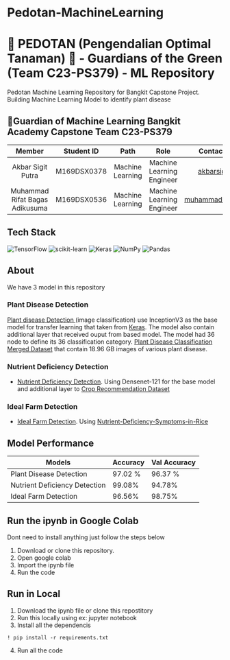 # Pedotan-MachineLearning
# 🌱 PEDOTAN (Pengendalian Optimal Tanaman) 🌿 - Guardians of the Green (Team C23-PS379) - ML Repository

Pedotan Machine Learning Repository for Bangkit Capstone Project. Building Machine Learning Model to identify plant disease 
## 👥Guardian of Machine Learning Bangkit Academy Capstone Team C23-PS379
|            Member           | Student ID |        Path        |                    Role                    |                                                       Contacts                                                      |
| :-------------------------: | :--------: | :----------------: | :----------------------------------------: | :-----------------------------------------------------------------------------------------------------------------: |
| Akbar Sigit Putra  | M169DSX0378 |  Machine Learning  |Machine Learning Engineer |[akbarsigit](https://github.com/akbarsigit)|
| Muhammad Rifat Bagas Adikusuma | M169DSX0536  |  Machine Learning  | Machine Learning Engineer | [muhammadrifatba](https://github.com/muhammadrifatba) |

## Tech Stack
![TensorFlow](https://img.shields.io/badge/TensorFlow-%23FF6F00.svg?style=for-the-badge&logo=TensorFlow&logoColor=white)
![scikit-learn](https://img.shields.io/badge/scikit--learn-%23F7931E.svg?style=for-the-badge&logo=scikit-learn&logoColor=white)
![Keras](https://img.shields.io/badge/Keras-%23D00000.svg?style=for-the-badge&logo=Keras&logoColor=white)
![NumPy](https://img.shields.io/badge/numpy-%23013243.svg?style=for-the-badge&logo=numpy&logoColor=white)
![Pandas](https://img.shields.io/badge/pandas-%23150458.svg?style=for-the-badge&logo=pandas&logoColor=white)

## About 
We have 3 model in this repository
### Plant Disease Detection
[Plant disease Detection ](https://github.com/akbarsigit/Pedotan-MachineLearning/blob/main/crop_disease_detection.ipynb) 
(image classification) use InceptionV3 as the base model for transfer learning that taken from [Keras](https://keras.io/api/applications/inceptionv3/). The model also contain additional layer that received ouput from based model. The model had 36 node to define its 36 classification category.  [Plant Disease Classification Merged Dataset](https://www.kaggle.com/datasets/alinedobrovsky/plant-disease-classification-merged-dataset) that contain 18.96 GB images of various plant disease. 

### Nutrient Deficiency Detection
- [Nutrient Deficiency Detection](https://github.com/akbarsigit/Pedotan-MachineLearning/blob/main/leafNutrient.ipynb). Using Densenet-121 for the base model and additional layer to  [Crop Recommendation Dataset](https://www.kaggle.com/datasets/siddharthss/crop-recommendation-dataset) 
  
### Ideal Farm Detection
- [Ideal Farm Detection](https://github.com/akbarsigit/Pedotan-MachineLearning/blob/main/cropCNN.ipynb). Using  [Nutrient-Deficiency-Symptoms-in-Rice](https://www.kaggle.com/datasets/guy007/nutrientdeficiencysymptomsinrice)

## Model Performance
Models | Accuracy | Val Accuracy
------------ | ------------- | -------------
Plant Disease Detection | 97.02 % | 96.37 %
Nutrient Deficiency Detection | 99.08% | 94.78%
Ideal Farm Detection | 96.56% | 98.75%


## Run the ipynb in Google Colab
Dont need to install anything just follow the steps below
1. Download or clone this repository.
2. Open google colab
3. Import the ipynb file
4. Run the code

## Run in Local

1. Download the ipynb file or clone this repostitory
2. Run this locally using ex: jupyter notebook
3. Install all the dependencis
  ```
  ! pip install -r requirements.txt
  ```
4. Run all the code


